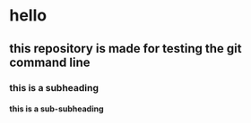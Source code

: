 # hello
## this repository is made for testing the git command line
### this is a subheading
#### this is a sub-subheading